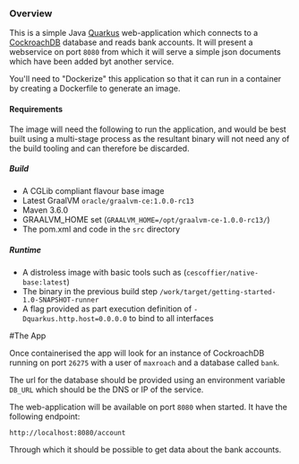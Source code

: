 ### Overview

This is a simple Java [Quarkus](https://quarkus.io/) web-application which connects to a [CockroachDB](https://www.cockroachlabs.com/) 
database and reads bank accounts.  It will present a webservice on port `8080` from which it will serve a simple json documents
which have been added byt another service.

You'll need to "Dockerize" this application so that it can run in a container by creating a Dockerfile to generate
an image.

#### Requirements

The image will need the following to run the application, and would be best built using a multi-stage process as
the resultant binary will not need any of the build tooling and can therefore be discarded. 

##### Build

* A CGLib compliant flavour base image
* Latest GraalVM `oracle/graalvm-ce:1.0.0-rc13`
* Maven 3.6.0
* GRAALVM_HOME set (`GRAALVM_HOME=/opt/graalvm-ce-1.0.0-rc13/`)
* The pom.xml and code in the `src` directory

##### Runtime

* A distroless image with basic tools such as (`cescoffier/native-base:latest`)
* The binary in the previous build step `/work/target/getting-started-1.0-SNAPSHOT-runner`
* A flag provided as part execution definition of `-Dquarkus.http.host=0.0.0.0` to bind to all interfaces

#The App

Once containerised the app will look for an instance of CockroachDB running on port `26275` with a user of `maxroach` 
and a database called `bank`.

The url for the database should be provided using an environment variable `DB_URL` which should be the DNS or IP of 
the service.   

The web-application will be available on port `8080` when started.  It have the following endpoint:

`http://localhost:8080/account`

Through which it should be possible to get data about the bank accounts. 
